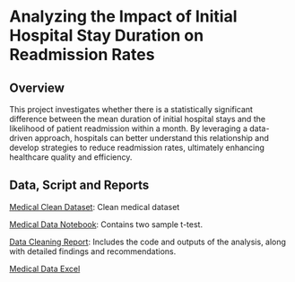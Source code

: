 # Analyzing the Impact of Initial Hospital Stay Duration on Readmission Rates

## Overview
This project investigates whether there is a statistically significant difference between the mean duration of initial hospital stays and the likelihood of patient readmission within a month. By leveraging a data-driven approach, hospitals can better understand this relationship and develop strategies to reduce readmission rates, ultimately enhancing healthcare quality and efficiency.

## Data, Script and Reports
[Medical Clean Dataset](https://github.com/jcooper2368/JCProjectCode/raw/main/data-cleaning/medical_clean.csv): Clean medical dataset 

[Medical Data Notebook](Medical%20Data%20Part%202%20(2).ipynb): Contains two sample t-test. 

[Data Cleaning Report](https://github.com/jcooper2368/JCProjectCode/raw/main/data-cleaning/Data%20Cleaning.pdf): Includes the code and outputs of the analysis, along with detailed findings and recommendations.

[Medical Data Excel](https://github.com/jcooper2368/JCProjectCode/raw/main/data-cleaning/medical_clean_D207_JCooper.xlsx)
